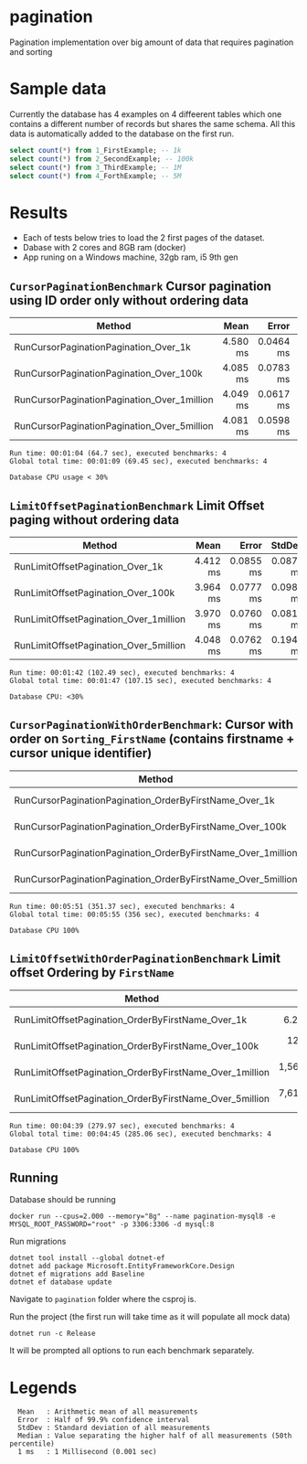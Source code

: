 # pagination
Pagination implementation over big amount of data that requires pagination and sorting


# Sample data
Currently the database has 4 examples on 4 diffeerent tables which one contains a different number of records but shares the same schema. All this data is automatically added to the database on the first run.

```sql
select count(*) from 1_FirstExample; -- 1k 
select count(*) from 2_SecondExample; -- 100k
select count(*) from 3_ThirdExample; -- 1M 
select count(*) from 4_ForthExample; -- 5M
```

# Results
- Each of tests below tries to load the 2 first pages of the dataset.
- Dabase with 2 cores and 8GB ram (docker)
- App runing on a Windows machine, 32gb ram, i5 9th gen


## `CursorPaginationBenchmark` Cursor pagination using ID order only without ordering data

|                                      Method |     Mean |     Error |    StdDev |
|-------------------------------------------- |---------:|----------:|----------:|
|       RunCursorPaginationPagination_Over_1k | 4.580 ms | 0.0464 ms | 0.0434 ms |
|     RunCursorPaginationPagination_Over_100k | 4.085 ms | 0.0783 ms | 0.0870 ms |
| RunCursorPaginationPagination_Over_1million | 4.049 ms | 0.0617 ms | 0.0577 ms |
| RunCursorPaginationPagination_Over_5million | 4.081 ms | 0.0598 ms | 0.0559 ms |

```
Run time: 00:01:04 (64.7 sec), executed benchmarks: 4
Global total time: 00:01:09 (69.45 sec), executed benchmarks: 4

Database CPU usage < 30%
```

## `LimitOffsetPaginationBenchmark` Limit Offset paging without ordering data

|                                 Method |     Mean |     Error |    StdDev |
|--------------------------------------- |---------:|----------:|----------:|
|       RunLimitOffsetPagination_Over_1k | 4.412 ms | 0.0855 ms | 0.0878 ms |
|     RunLimitOffsetPagination_Over_100k | 3.964 ms | 0.0777 ms | 0.0983 ms |
| RunLimitOffsetPagination_Over_1million | 3.970 ms | 0.0760 ms | 0.0813 ms |
| RunLimitOffsetPagination_Over_5million | 4.048 ms | 0.0762 ms | 0.1940 ms |

```
Run time: 00:01:42 (102.49 sec), executed benchmarks: 4
Global total time: 00:01:47 (107.15 sec), executed benchmarks: 4

Database CPU: <30%
```

## `CursorPaginationWithOrderBenchmark`: Cursor with order on `Sorting_FirstName` (contains firstname + cursor unique identifier)

|                                                       Method |         Mean |      Error |     StdDev |
|------------------------------------------------------------- |-------------:|-----------:|-----------:|
|       RunCursorPaginationPagination_OrderByFirstName_Over_1k |     6.344 ms |  0.1158 ms |  0.0967 ms |
|     RunCursorPaginationPagination_OrderByFirstName_Over_100k |   142.488 ms |  2.4281 ms |  2.2712 ms |
| RunCursorPaginationPagination_OrderByFirstName_Over_1million | 1,797.274 ms | 35.7267 ms | 45.1828 ms |
| RunCursorPaginationPagination_OrderByFirstName_Over_5million | 8,408.856 ms | 46.6687 ms | 43.6540 ms |

```
Run time: 00:05:51 (351.37 sec), executed benchmarks: 4
Global total time: 00:05:55 (356 sec), executed benchmarks: 4

Database CPU 100%
```

## `LimitOffsetWithOrderPaginationBenchmark` Limit offset Ordering by `FirstName`

|                                                  Method |         Mean |      Error |     StdDev |
|-------------------------------------------------------- |-------------:|-----------:|-----------:|
|       RunLimitOffsetPagination_OrderByFirstName_Over_1k |     6.223 ms |  0.0610 ms |  0.0571 ms |
|     RunLimitOffsetPagination_OrderByFirstName_Over_100k |   128.780 ms |  1.7591 ms |  1.5594 ms |
| RunLimitOffsetPagination_OrderByFirstName_Over_1million | 1,566.146 ms |  9.9261 ms |  8.7992 ms |
| RunLimitOffsetPagination_OrderByFirstName_Over_5million | 7,613.383 ms | 35.0308 ms | 31.0539 ms |

```
Run time: 00:04:39 (279.97 sec), executed benchmarks: 4
Global total time: 00:04:45 (285.06 sec), executed benchmarks: 4

Database CPU 100%
```
## Running 

Database should be running
```
docker run --cpus=2.000 --memory="8g" --name pagination-mysql8 -e MYSQL_ROOT_PASSWORD="root" -p 3306:3306 -d mysql:8
```

Run migrations
```
dotnet tool install --global dotnet-ef
dotnet add package Microsoft.EntityFrameworkCore.Design
dotnet ef migrations add Baseline
dotnet ef database update
```

Navigate to `pagination` folder where the csproj is.

Run the project (the first run will take time as it will populate all mock data)
```
dotnet run -c Release
```

It will be prompted all options to run each benchmark separately.


# Legends
```
  Mean   : Arithmetic mean of all measurements
  Error  : Half of 99.9% confidence interval
  StdDev : Standard deviation of all measurements
  Median : Value separating the higher half of all measurements (50th percentile)
  1 ms   : 1 Millisecond (0.001 sec)
```
